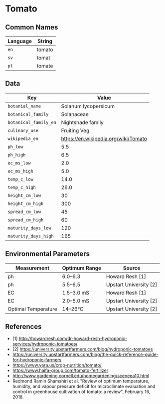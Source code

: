 # Tomato

## Common Names

Language|String
-|-
`en`|tomato
`sv`|tomat
`pt`|tomate


## Data

Key|Value
-|-
`botanial_name`|Solanum lycopersicum
`botanical_family`|Solanaceae
`botanical_family_en`|Nightshade family
`culinary_use`|Fruiting Veg
`wikipedia_en`|https://en.wikipedia.org/wiki/Tomato
`ph_low`|5.5
`ph_high`|6.5
`ec_ms_low`|2.0
`ec_ms_high`|5.0
`temp_c_low`|14.0
`temp_c_high`|26.0
`height_cm_low`|30
`height_cm_high`|300
`spread_cm_low`|45
`spread_cm_high`|60
`maturity_days_low`|120
`maturity_days_high`|165


## Environmental Parameters

Measurement | Optimum Range | Source
--- | --- | ---
ph | 6.0–6.3 | Howard Resh [1]
ph | 5.5–6.5 | Upstart University [2]
EC | 1.5–3.0 mS | Howard Resh [1]
EC | 2.0–5.0 mS | Upstart University [2]
Optimal Temperature | 14–26°C | Upstart University [2]


## References

* [1] http://howardresh.com/dr-howard-resh-hydroponic-services/hydroponic-tomatoes/
* [2] https://university.upstartfarmers.com/blog/hydroponic-tomatoes
* https://university.upstartfarmers.com/blog/the-quick-reference-guide-for-hydroponic-farmers
* https://www.yara.us/crop-nutrition/tomato/
* https://www.haifa-group.com/tomato-fertilizer
* http://www.gardening.cornell.edu/homegardening/sceneea10.html
* Redmond Ramin Shamshiri et al. "Review of optimum temperature, humidity, and vapour pressure deficit for microclimate evaluation and control in greenhouse cultivation of tomato: a review", February 16, 2018.

